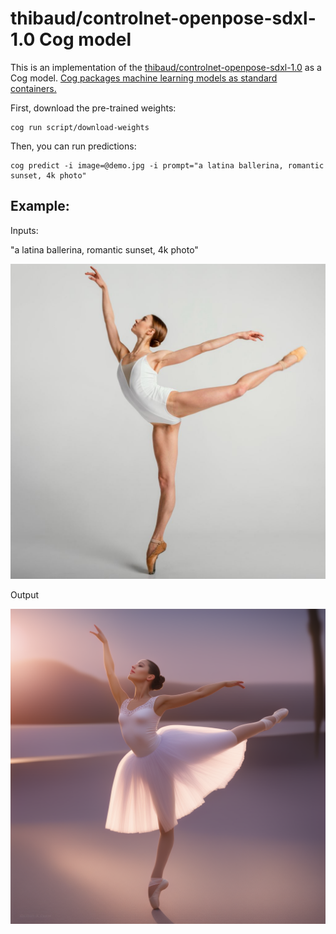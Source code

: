 # thibaud/controlnet-openpose-sdxl-1.0 Cog model

This is an implementation of the [thibaud/controlnet-openpose-sdxl-1.0](https://huggingface.co/thibaud/controlnet-openpose-sdxl-1.0) as a Cog model. [Cog packages machine learning models as standard containers.](https://github.com/replicate/cog)

First, download the pre-trained weights:

    cog run script/download-weights

Then, you can run predictions:

    cog predict -i image=@demo.jpg -i prompt="a latina ballerina, romantic sunset, 4k photo"

## Example:

Inputs:

"a latina ballerina, romantic sunset, 4k photo"

![alt text](demo.jpg)

Output

![alt text](output.png)

